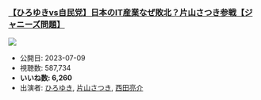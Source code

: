 ### [【ひろゆきvs自民党】日本のIT産業なぜ敗北？片山さつき参戦【ジャニーズ問題】](https://www.youtube.com/watch?v=--NfR_8b1NY)
[![](https://img.youtube.com/vi/--NfR_8b1NY/sddefault.jpg)](https://www.youtube.com/watch?v=--NfR_8b1NY)
-   公開日: 2023-07-09
-   視聴数: 587,734
-   **いいね数: 6,260**
-   出演者: [ひろゆき](/rehacq_fan/people/ひろゆき "wikilink"), [片山さつき](/rehacq_fan/people/片山さつき "wikilink"), [西田亮介](/rehacq_fan/people/西田亮介 "wikilink")
